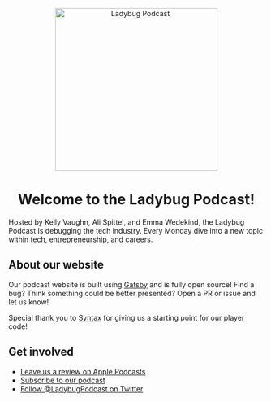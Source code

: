 <p align="center">
  <a href="https://ladybug.dev">
    <img alt="Ladybug Podcast" src="https://ladybug.dev/static/615138c59d5de227e39c7044f4f2e92c/e9c7b/logo.png" width="320" />
  </a>
</p>
<h1 align="center">
  Welcome to the Ladybug Podcast!
</h1>

Hosted by Kelly Vaughn, Ali Spittel, and Emma Wedekind, the Ladybug Podcast is debugging the tech industry. Every Monday dive into a new topic within tech, entrepreneurship, and careers.

## About our website
Our podcast website is built using [Gatsby](https://gatsbyjs.org) and is fully open source! Find a bug? Think something could be better presented? Open a PR or issue and let us know!

Special thank you to [Syntax](https://github.com/wesbos/Syntax) for giving us a starting point for our player code!

## Get involved
- [Leave us a review on Apple Podcasts](https://podcasts.apple.com/us/podcast/ladybug-podcast/id1469229625)
- [Subscribe to our podcast](https://link.chtbl.com/ladybugpodcast)
- [Follow @LadybugPodcast on Twitter](https://twitter.com/ladybugpodcast)
